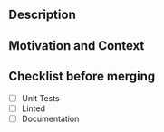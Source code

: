 ## Description
<!--- Describe your changes in detail -->

## Motivation and Context
<!--- Why is this change required? What problem does it solve? -->
<!--- If it fixes an open issue, please link to the issue here. -->

## Checklist before merging
- [ ] Unit Tests
- [ ] Linted
- [ ] Documentation